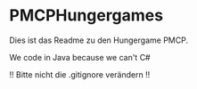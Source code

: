 # PMCPHungergames
Dies ist das Readme zu den Hungergame PMCP.

We code in Java because we can't C#

!! Bitte nicht die .gitignore verändern !!